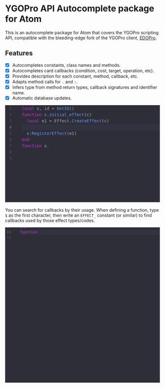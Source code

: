 # YGOPro API Autocomplete package for Atom

This is an autocomplete package for Atom that covers the YGOPro scripting API, compatible with the bleeding-edge fork of the YGOPro client, [EDOPro](https://github.com/edo9300/edopro/).

## Features

- [x] Autocompletes constants, class names and methods.
- [x] Autocompletes card callbacks (condition, cost, target, operation, etc).
- [x] Provides description for each constant, method, callback, etc.
- [x] Adapts method calls for `.` and `:`.
- [x] Infers type from method return types, callback signatures and identifier name.
- [x] Automatic database updates.

![Autocompletion demo](assets/example1.gif)

You can search for callbacks by their usage. When defining a function, type `$` as the first character, then write an `EFFECT_` constant (or similar) to find callbacks used by those effect types/codes.

![Autocompletion by usage demo](assets/example3.gif)
